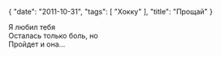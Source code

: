 {
   "date": "2011-10-31",
   "tags": [
      "Хокку"
   ],
   "title": "Прощай"
}

Я любил тебя  
Осталась только боль, но  
Пройдет и она...
